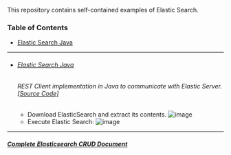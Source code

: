This repository contains self-contained examples of Elastic Search.
### Table of Contents
  - <a href='#elastic-search-java'>Elastic Search Java</a> 

<hr>


- ###### [Elastic Search Java](https://github.com/rahulvaish/ElasticSearch/tree/ElasticSearchJava) 
   ###### REST Client implementation in Java to communicate with Elastic Server. [[Source Code]](https://github.com/rahulvaish/ElasticSearch/tree/ElasticSearchJava) 
  -  Download ElasticSearch and extract its contents.
![image](https://user-images.githubusercontent.com/689226/49922686-74744200-fed7-11e8-9ee0-408d4dc22e0f.png)
  - Execute Elastic Search:
      ![image](https://user-images.githubusercontent.com/689226/49922750-9e2d6900-fed7-11e8-9e8d-57fe2babaf4a.png)

<hr>

##### [Complete Elasticsearch CRUD Document](https://github.com/rahulvaish/ReferenceDocuments/tree/master/UnderstandingElasticsearch)


